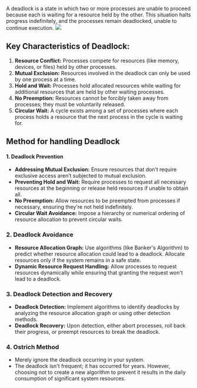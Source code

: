 A deadlock is a state in which two or more processes are unable to proceed because each is waiting for a resource held by the other. This situation halts progress indefinitely, and the processes remain deadlocked, unable to continue execution.
![](https://media.geeksforgeeks.org/wp-content/cdn-uploads/gq/2015/06/deadlock.png)

## Key Characteristics of Deadlock:
1. **Resource Conflict:** Processes compete for resources (like memory, devices, or files) held by other processes.
2. **Mutual Exclusion:** Resources involved in the deadlock can only be used by one process at a time.
3. **Hold and Wait:** Processes hold allocated resources while waiting for additional resources that are held by other waiting processes.
4. **No Preemption:** Resources cannot be forcibly taken away from processes; they must be voluntarily released.
5. **Circular Wait:** A cycle exists among a set of processes where each process holds a resource that the next process in the cycle is waiting for.
## Method for handling Deadlock
#### 1. Deadlock Prevention
- **Addressing Mutual Exclusion:** Ensure resources that don’t require exclusive access aren’t subjected to mutual exclusion.
- **Preventing Hold and Wait:** Require processes to request all necessary resources at the beginning or release held resources if unable to obtain all.
- **No Preemption:** Allow resources to be preempted from processes if necessary, ensuring they're not held indefinitely.
- **Circular Wait Avoidance:** Impose a hierarchy or numerical ordering of resource allocation to prevent circular waits.
### 2. Deadlock Avoidance
- **Resource Allocation Graph:** Use algorithms (like Banker's Algorithm) to predict whether resource allocation could lead to a deadlock. Allocate resources only if the system remains in a safe state.
- **Dynamic Resource Request Handling:** Allow processes to request resources dynamically while ensuring that granting the request won't lead to a deadlock.
### 3. Deadlock Detection and Recovery
- **Deadlock Detection:** Implement algorithms to identify deadlocks by analyzing the resource allocation graph or using other detection methods.
- **Deadlock Recovery:** Upon detection, either abort processes, roll back their progress, or preempt resources to break the deadlock.
### 4. Ostrich Method
- Merely ignore the deadlock occurring in your system.
- The deadlock isn't frequent; it has occurred for years. However, choosing not to create a new algorithm to prevent it results in the daily consumption of significant system resources.